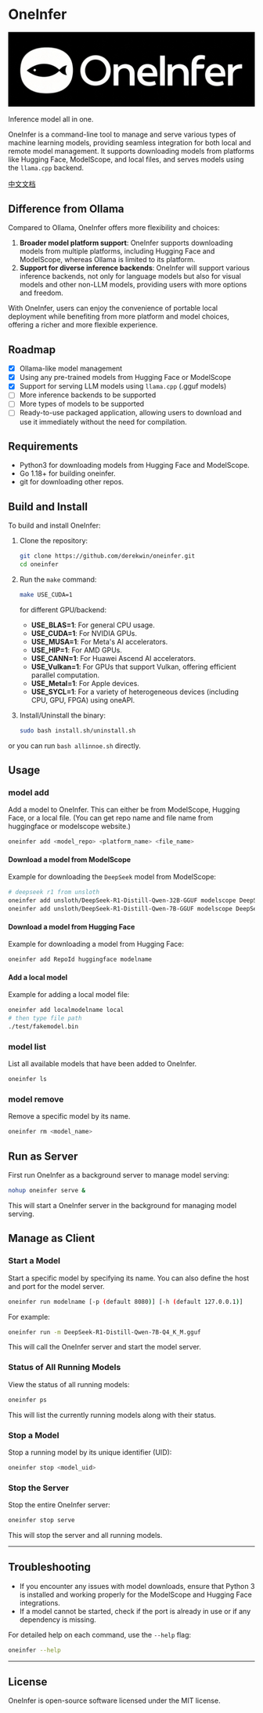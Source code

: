 # OneInfer 

![](./assets/logos/oneinferlogo-long.png)

Inference model all in one.

OneInfer is a command-line tool to manage and serve various types of machine learning models, providing seamless integration for both local and remote model management. It supports downloading models from platforms like Hugging Face, ModelScope, and local files, and serves models using the `llama.cpp` backend.

[中文文档](./readme_zh.md)

## Difference from Ollama

Compared to Ollama, OneInfer offers more flexibility and choices:

1. **Broader model platform support**: OneInfer supports downloading models from multiple platforms, including Hugging Face and ModelScope, whereas Ollama is limited to its platform.
2. **Support for diverse inference backends**: OneInfer will support various inference backends, not only for language models but also for visual models and other non-LLM models, providing users with more options and freedom.

With OneInfer, users can enjoy the convenience of portable local deployment while benefiting from more platform and model choices, offering a richer and more flexible experience.

## Roadmap
- [x] Ollama-like model management
- [x] Using any pre-trained models from Hugging Face or ModelScope
- [x] Support for serving LLM models using `llama.cpp` (.gguf models)
- [ ] More inference backends to be supported
- [ ] More types of models to be supported
- [ ] Ready-to-use packaged application, allowing users to download and use it immediately without the need for compilation.

## Requirements
- Python3 for downloading models from Hugging Face and ModelScope.
- Go 1.18+ for building oneinfer.
- git for downloading other repos.

## Build and Install
To build and install OneInfer:

1. Clone the repository:
   ```bash
   git clone https://github.com/derekwin/oneinfer.git
   cd oneinfer
   ```
2. Run the `make` command:
   ```bash
   make USE_CUDA=1
   ```

   for different GPU/backend:
   - **USE_BLAS=1**: For general CPU usage.
   - **USE_CUDA=1**: For NVIDIA GPUs.
   - **USE_MUSA=1**: For Meta's AI accelerators.
   - **USE_HIP=1**: For AMD GPUs.
   - **USE_CANN=1**: For Huawei Ascend AI accelerators.
   - **USE_Vulkan=1**: For GPUs that support Vulkan, offering efficient parallel computation.
   - **USE_Metal=1**: For Apple devices.
   - **USE_SYCL=1**: For a variety of heterogeneous devices (including CPU, GPU, FPGA) using oneAPI.

3. Install/Uninstall the binary:
   ```bash
   sudo bash install.sh/uninstall.sh
   ```

or you can run `bash allinnoe.sh` directly.

## Usage

### model add
Add a model to OneInfer. This can either be from ModelScope, Hugging Face, or a local file.
(You can get repo name and file name from huggingface or modelscope website.)

```bash
oneinfer add <model_repo> <platform_name> <file_name>
```

#### Download a model from ModelScope
Example for downloading the `DeepSeek` model from ModelScope:

```bash
# deepseek r1 from unsloth
oneinfer add unsloth/DeepSeek-R1-Distill-Qwen-32B-GGUF modelscope DeepSeek-R1-Distill-Qwen-32B-Q5_K_M.gguf
oneinfer add unsloth/DeepSeek-R1-Distill-Qwen-7B-GGUF modelscope DeepSeek-R1-Distill-Qwen-7B-Q4_K_M.gguf
```

#### Download a model from Hugging Face
Example for downloading a model from Hugging Face:

```bash
oneinfer add RepoId huggingface modelname
```

#### Add a local model
Example for adding a local model file:

```bash
oneinfer add localmodelname local 
# then type file path
./test/fakemodel.bin
```

### model list
List all available models that have been added to OneInfer.

```bash
oneinfer ls
```

### model remove
Remove a specific model by its name.

```bash
oneinfer rm <model_name>
```

## Run as Server
First run OneInfer as a background server to manage model serving:

```bash
nohup oneinfer serve &
```

This will start a OneInfer server in the background for managing model serving.

## Manage as Client

### Start a Model
Start a specific model by specifying its name. You can also define the host and port for the model server.

```bash
oneinfer run modelname [-p (default 8080)] [-h (default 127.0.0.1)]
```

For example:

```bash
oneinfer run -m DeepSeek-R1-Distill-Qwen-7B-Q4_K_M.gguf
```

This will call the OneInfer server and start the model server.

### Status of All Running Models
View the status of all running models:

```bash
oneinfer ps
```

This will list the currently running models along with their status.

### Stop a Model
Stop a running model by its unique identifier (UID):

```bash
oneinfer stop <model_uid>
```

### Stop the Server
Stop the entire OneInfer server:

```bash
oneinfer stop serve
```

This will stop the server and all running models.

---

## Troubleshooting

- If you encounter any issues with model downloads, ensure that Python 3 is installed and working properly for the ModelScope and Hugging Face integrations.
- If a model cannot be started, check if the port is already in use or if any dependency is missing.

For detailed help on each command, use the `--help` flag:
```bash
oneinfer --help
```

---

## License
OneInfer is open-source software licensed under the MIT license.